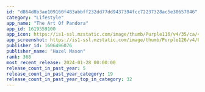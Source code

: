 ```yaml
---
id: "d864d8b3ae109160f483abbff232dd77dd9437394fcc72237328ac5e30657046"
category: "Lifestyle"
app_name: "The Art Of Pandora"
app_id: 1619559100
app_icon: https://is1-ssl.mzstatic.com/image/thumb/Purple116/v4/35/ca/4e/35ca4e87-0b8e-a689-0443-b7242ad783b1/AppIcon-1x_U007emarketing-0-7-0-85-220.png/1024x1024bb.png
app_screenshot: https://is1-ssl.mzstatic.com/image/thumb/Purple126/v4/6c/8b/e8/6c8be81e-80a3-b94c-1d60-0bea2266f556/65025f4d-d849-48fb-8628-019348bba4f3_Simulator_Screen_Shot_-_iPhone_13_Pro_Max_-_2022-04-24_at_02.20.22.png/1284x2778bb.png
publisher_id: 1606496076
publisher_name: "Hazel Mason"
rank: 368
most_recent_release: 2024-01-28 00:00:00
release_count_in_past_year: 5
release_count_in_past_year_category: 19
release_count_in_past_year_top_in_category: 32
---
```

